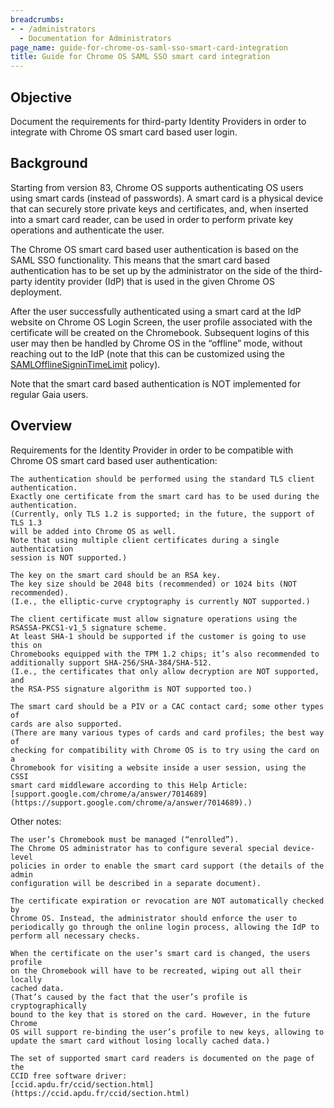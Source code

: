 ```yaml
---
breadcrumbs:
- - /administrators
  - Documentation for Administrators
page_name: guide-for-chrome-os-saml-sso-smart-card-integration
title: Guide for Chrome OS SAML SSO smart card integration
---
```


## Objective

Document the requirements for third-party Identity Providers in order to
integrate with Chrome OS smart card based user login.

## Background

Starting from version 83, Chrome OS supports authenticating OS users using smart
cards (instead of passwords). A smart card is a physical device that can
securely store private keys and certificates, and, when inserted into a smart
card reader, can be used in order to perform private key operations and
authenticate the user.

The Chrome OS smart card based user authentication is based on the SAML SSO
functionality. This means that the smart card based authentication has to be set
up by the administrator on the side of the third-party identity provider (IdP)
that is used in the given Chrome OS deployment.

After the user successfully authenticated using a smart card at the IdP website
on Chrome OS Login Screen, the user profile associated with the certificate will
be created on the Chromebook. Subsequent logins of this user may then be handled
by Chrome OS in the “offline” mode, without reaching out to the IdP (note that
this can be customized using the
[SAMLOfflineSigninTimeLimit](https://cloud.google.com/docs/chrome-enterprise/policies/?policy=SAMLOfflineSigninTimeLimit)
policy).

Note that the smart card based authentication is NOT implemented for regular
Gaia users.

## Overview

Requirements for the Identity Provider in order to be compatible with Chrome OS
smart card based user authentication:

    The authentication should be performed using the standard TLS client
    authentication.
    Exactly one certificate from the smart card has to be used during the
    authentication.
    (Currently, only TLS 1.2 is supported; in the future, the support of TLS 1.3
    will be added into Chrome OS as well.
    Note that using multiple client certificates during a single authentication
    session is NOT supported.)

    The key on the smart card should be an RSA key.
    The key size should be 2048 bits (recommended) or 1024 bits (NOT
    recommended).
    (I.e., the elliptic-curve cryptography is currently NOT supported.)

    The client certificate must allow signature operations using the
    RSASSA-PKCS1-v1_5 signature scheme.
    At least SHA-1 should be supported if the customer is going to use this on
    Chromebooks equipped with the TPM 1.2 chips; it’s also recommended to
    additionally support SHA-256/SHA-384/SHA-512.
    (I.e., the certificates that only allow decryption are NOT supported, and
    the RSA-PSS signature algorithm is NOT supported too.)

    The smart card should be a PIV or a CAC contact card; some other types of
    cards are also supported.
    (There are many various types of cards and card profiles; the best way of
    checking for compatibility with Chrome OS is to try using the card on a
    Chromebook for visiting a website inside a user session, using the CSSI
    smart card middleware according to this Help Article:
    [support.google.com/chrome/a/answer/7014689](https://support.google.com/chrome/a/answer/7014689).)

Other notes:

    The user’s Chromebook must be managed (“enrolled”).
    The Chrome OS administrator has to configure several special device-level
    policies in order to enable the smart card support (the details of the admin
    configuration will be described in a separate document).

    The certificate expiration or revocation are NOT automatically checked by
    Chrome OS. Instead, the administrator should enforce the user to
    periodically go through the online login process, allowing the IdP to
    perform all necessary checks.

    When the certificate on the user’s smart card is changed, the users profile
    on the Chromebook will have to be recreated, wiping out all their locally
    cached data.
    (That’s caused by the fact that the user’s profile is cryptographically
    bound to the key that is stored on the card. However, in the future Chrome
    OS will support re-binding the user’s profile to new keys, allowing to
    update the smart card without losing locally cached data.)

    The set of supported smart card readers is documented on the page of the
    CCID free software driver:
    [ccid.apdu.fr/ccid/section.html](https://ccid.apdu.fr/ccid/section.html)